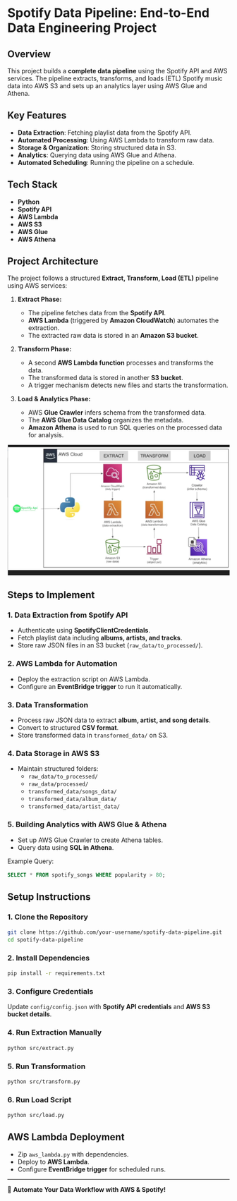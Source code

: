 # Spotify Data Pipeline: End-to-End Data Engineering Project

## Overview
This project builds a **complete data pipeline** using the Spotify API and AWS services. The pipeline extracts, transforms, and loads (ETL) Spotify music data into AWS S3 and sets up an analytics layer using AWS Glue and Athena.

## Key Features
- **Data Extraction**: Fetching playlist data from the Spotify API.
- **Automated Processing**: Using AWS Lambda to transform raw data.
- **Storage & Organization**: Storing structured data in S3.
- **Analytics**: Querying data using AWS Glue and Athena.
- **Automated Scheduling**: Running the pipeline on a schedule.

## Tech Stack
- **Python**
- **Spotify API**
- **AWS Lambda**
- **AWS S3**
- **AWS Glue**
- **AWS Athena**

## Project Architecture
The project follows a structured **Extract, Transform, Load (ETL)** pipeline using AWS services:

1. **Extract Phase:**
   - The pipeline fetches data from the **Spotify API**.
   - **AWS Lambda** (triggered by **Amazon CloudWatch**) automates the extraction.
   - The extracted raw data is stored in an **Amazon S3 bucket**.

2. **Transform Phase:**
   - A second **AWS Lambda function** processes and transforms the data.
   - The transformed data is stored in another **S3 bucket**.
   - A trigger mechanism detects new files and starts the transformation.

3. **Load & Analytics Phase:**
   - AWS **Glue Crawler** infers schema from the transformed data.
   - The **AWS Glue Data Catalog** organizes the metadata.
   - **Amazon Athena** is used to run SQL queries on the processed data for analysis.

![Project Architecture](https://github.com/UmangDas/spotify-end-to-end-pipeline-project/blob/main/Screenshot%202025-03-26%20225307.png)

## Steps to Implement
### 1. **Data Extraction from Spotify API**
- Authenticate using **SpotifyClientCredentials**.
- Fetch playlist data including **albums, artists, and tracks**.
- Store raw JSON files in an S3 bucket (`raw_data/to_processed/`).

### 2. **AWS Lambda for Automation**
- Deploy the extraction script on AWS Lambda.
- Configure an **EventBridge trigger** to run it automatically.

### 3. **Data Transformation**
- Process raw JSON data to extract **album, artist, and song details**.
- Convert to structured **CSV format**.
- Store transformed data in `transformed_data/` on S3.

### 4. **Data Storage in AWS S3**
- Maintain structured folders:
  - `raw_data/to_processed/`
  - `raw_data/processed/`
  - `transformed_data/songs_data/`
  - `transformed_data/album_data/`
  - `transformed_data/artist_data/`

### 5. **Building Analytics with AWS Glue & Athena**
- Set up AWS Glue Crawler to create Athena tables.
- Query data using **SQL in Athena**.

Example Query:
```sql
SELECT * FROM spotify_songs WHERE popularity > 80;
```

## Setup Instructions
### 1. Clone the Repository
```sh
git clone https://github.com/your-username/spotify-data-pipeline.git
cd spotify-data-pipeline
```

### 2. Install Dependencies
```sh
pip install -r requirements.txt
```

### 3. Configure Credentials
Update `config/config.json` with **Spotify API credentials** and **AWS S3 bucket details**.

### 4. Run Extraction Manually
```sh
python src/extract.py
```

### 5. Run Transformation
```sh
python src/transform.py
```

### 6. Run Load Script
```sh
python src/load.py
```

## AWS Lambda Deployment
- Zip `aws_lambda.py` with dependencies.
- Deploy to **AWS Lambda**.
- Configure **EventBridge trigger** for scheduled runs.

---
🚀 **Automate Your Data Workflow with AWS & Spotify!**
